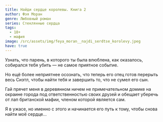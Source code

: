 ```yaml
---
title: Найди сердце королевы. Книга 2
author: Фэя Моран
genre: Любовный роман
series: Стеклянные сердца
tags:
  - 18+
  - мафия
image: /src/assets/img/feya_moran__najdi_serdtse_korolevy.jpeg
have: true
---
```

Узнать, что парень, в которого ты была влюблена, как оказалось, собирался тебя убить — не самое приятное событие.

Но ещё более неприятнее осознать, что теперь его отец готов перерыть весь Сиэтл, чтобы найти тебя и завершить то, что не сумел его сын.

Гай прячет меня в деревянном ничем не примечательном домике на окраине города под ответственностью своих друзей и обещает уберечь от лап британской мафии, членом которой является сам.

Я в ужасе, но именно с этого и начинается его путь к тому, чтобы снова найти моё сердце…
